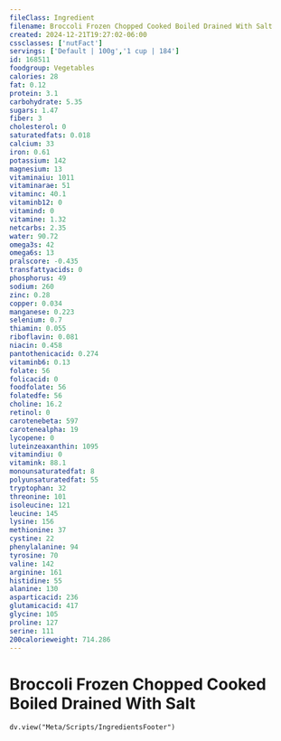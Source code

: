 ```yaml
---
fileClass: Ingredient
filename: Broccoli Frozen Chopped Cooked Boiled Drained With Salt
created: 2024-12-21T19:27:02-06:00
cssclasses: ['nutFact']
servings: ['Default | 100g','1 cup | 184']
id: 168511
foodgroup: Vegetables
calories: 28
fat: 0.12
protein: 3.1
carbohydrate: 5.35
sugars: 1.47
fiber: 3
cholesterol: 0
saturatedfats: 0.018
calcium: 33
iron: 0.61
potassium: 142
magnesium: 13
vitaminaiu: 1011
vitaminarae: 51
vitaminc: 40.1
vitaminb12: 0
vitamind: 0
vitamine: 1.32
netcarbs: 2.35
water: 90.72
omega3s: 42
omega6s: 13
pralscore: -0.435
transfattyacids: 0
phosphorus: 49
sodium: 260
zinc: 0.28
copper: 0.034
manganese: 0.223
selenium: 0.7
thiamin: 0.055
riboflavin: 0.081
niacin: 0.458
pantothenicacid: 0.274
vitaminb6: 0.13
folate: 56
folicacid: 0
foodfolate: 56
folatedfe: 56
choline: 16.2
retinol: 0
carotenebeta: 597
carotenealpha: 19
lycopene: 0
luteinzeaxanthin: 1095
vitamindiu: 0
vitamink: 88.1
monounsaturatedfat: 8
polyunsaturatedfat: 55
tryptophan: 32
threonine: 101
isoleucine: 121
leucine: 145
lysine: 156
methionine: 37
cystine: 22
phenylalanine: 94
tyrosine: 70
valine: 142
arginine: 161
histidine: 55
alanine: 130
asparticacid: 236
glutamicacid: 417
glycine: 105
proline: 127
serine: 111
200calorieweight: 714.286
---
```


# Broccoli Frozen Chopped Cooked Boiled Drained With Salt

```dataviewjs
dv.view("Meta/Scripts/IngredientsFooter")
```